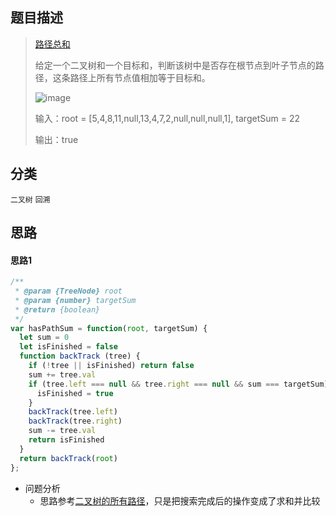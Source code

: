 ## 题目描述

> [路径总和](https://leetcode-cn.com/problems/path-sum/)
>
>给定一个二叉树和一个目标和，判断该树中是否存在根节点到叶子节点的路径，这条路径上所有节点值相加等于目标和。
>
> ![image](https://user-images.githubusercontent.com/22999072/129482336-653e71ce-2031-42d7-8a76-955fc0b1d152.png)
>
>输入：root = [5,4,8,11,null,13,4,7,2,null,null,null,1], targetSum = 22
>
>输出：true

## 分类
`二叉树` `回溯` 

## 思路
#### 思路1
```javascript
/**
 * @param {TreeNode} root
 * @param {number} targetSum
 * @return {boolean}
 */
var hasPathSum = function(root, targetSum) {
  let sum = 0
  let isFinished = false
  function backTrack (tree) {
    if (!tree || isFinished) return false
    sum += tree.val
    if (tree.left === null && tree.right === null && sum === targetSum) {
      isFinished = true
    }
    backTrack(tree.left)
    backTrack(tree.right)
    sum -= tree.val
    return isFinished
  }
  return backTrack(root)
};
```
- 问题分析
  - 思路参考[二叉树的所有路径](257-二叉树的所有路径.md)，只是把搜索完成后的操作变成了求和并比较
